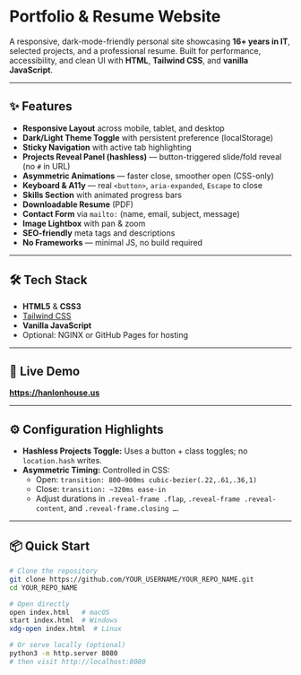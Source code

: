 # Portfolio & Resume Website

A responsive, dark-mode-friendly personal site showcasing **16+ years in IT**, selected projects, and a professional resume. Built for performance, accessibility, and clean UI with **HTML**, **Tailwind CSS**, and **vanilla JavaScript**.

---

## ✨ Features

- **Responsive Layout** across mobile, tablet, and desktop
- **Dark/Light Theme Toggle** with persistent preference (localStorage)
- **Sticky Navigation** with active tab highlighting
- **Projects Reveal Panel (hashless)** — button-triggered slide/fold reveal (no `#` in URL)
- **Asymmetric Animations** — faster close, smoother open (CSS-only)
- **Keyboard & A11y** — real `<button>`, `aria-expanded`, `Escape` to close
- **Skills Section** with animated progress bars
- **Downloadable Resume** (PDF)
- **Contact Form** via `mailto:` (name, email, subject, message)
- **Image Lightbox** with pan & zoom
- **SEO-friendly** meta tags and descriptions
- **No Frameworks** — minimal JS, no build required

---

## 🛠 Tech Stack

- **HTML5** & **CSS3**
- [Tailwind CSS](https://tailwindcss.com/)
- **Vanilla JavaScript**
- Optional: NGINX or GitHub Pages for hosting

---

## 🚀 Live Demo

**https://hanlonhouse.us**

---

## ⚙️ Configuration Highlights

- **Hashless Projects Toggle:** Uses a button + class toggles; no `location.hash` writes.
- **Asymmetric Timing:** Controlled in CSS:
  - Open: `transition: 800–900ms cubic-bezier(.22,.61,.36,1)`
  - Close: `transition: ~320ms ease-in`
  - Adjust durations in `.reveal-frame .flap`, `.reveal-frame .reveal-content`, and `.reveal-frame.closing …`.

---

## 📦 Quick Start

```bash
# Clone the repository
git clone https://github.com/YOUR_USERNAME/YOUR_REPO_NAME.git
cd YOUR_REPO_NAME

# Open directly
open index.html   # macOS
start index.html  # Windows
xdg-open index.html  # Linux

# Or serve locally (optional)
python3 -m http.server 8080
# then visit http://localhost:8080
